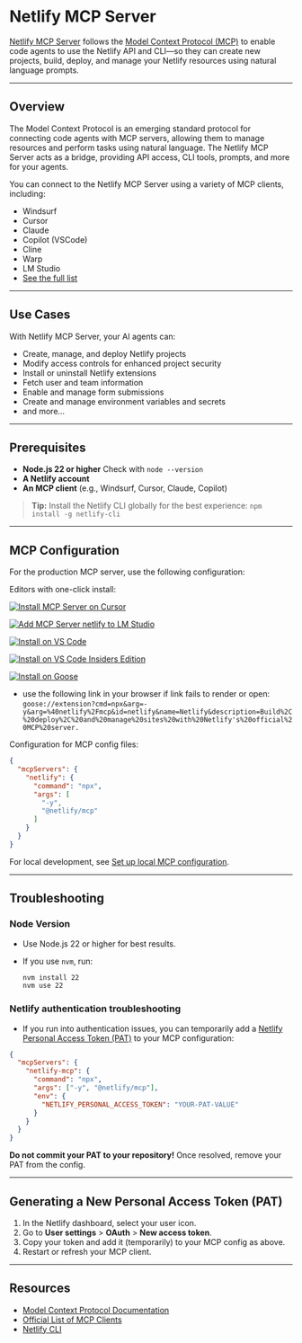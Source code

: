# Netlify MCP Server

[Netlify MCP Server](https://docs.netlify.com/welcome/build-with-ai/netlify-mcp-server/) follows the [Model Context Protocol (MCP)](https://modelcontextprotocol.org) to enable code agents to use the Netlify API and CLI—so they can create new projects, build, deploy, and manage your Netlify resources using natural language prompts.

---

## Overview

The Model Context Protocol is an emerging standard protocol for connecting code agents with MCP servers, allowing them to manage resources and perform tasks using natural language. The Netlify MCP Server acts as a bridge, providing API access, CLI tools, prompts, and more for your agents.

You can connect to the Netlify MCP Server using a variety of MCP clients, including:

* Windsurf
* Cursor
* Claude
* Copilot (VSCode)
* Cline
* Warp
* LM Studio
* [See the full list](https://modelcontextprotocol.org/clients)

---

## Use Cases

With Netlify MCP Server, your AI agents can:

* Create, manage, and deploy Netlify projects
* Modify access controls for enhanced project security
* Install or uninstall Netlify extensions
* Fetch user and team information
* Enable and manage form submissions
* Create and manage environment variables and secrets
* and more...
---

## Prerequisites

* **Node.js 22 or higher**
  Check with `node --version`
* **A Netlify account**
* **An MCP client** (e.g., Windsurf, Cursor, Claude, Copilot)

> **Tip:** Install the Netlify CLI globally for the best experience:
> `npm install -g netlify-cli`

---

## MCP Configuration

For the production MCP server, use the following configuration:

Editors with one-click install:

[![Install MCP Server on Cursor](https://cursor.com/deeplink/mcp-install-dark.svg)](https://cursor.com/install-mcp?name=netlify&config=eyJjb21tYW5kIjoibnB4IC15IEBuZXRsaWZ5L21jcCJ9)

[![Add MCP Server netlify to LM Studio](https://files.lmstudio.ai/deeplink/mcp-install-light.svg)](https://lmstudio.ai/install-mcp?name=netlify&config=eyJjb21tYW5kIjoibnB4IiwiYXJncyI6WyIteSIsIkBuZXRsaWZ5L21jcCJdfQ%3D%3D)

[![Install on VS Code](https://img.shields.io/badge/VS_Code-VS_Code?style=flat-square&label=Install%20Server&color=0098FF)](https://insiders.vscode.dev/redirect/mcp/install?name=netlify&config=%7B%22command%22%3A%22npx%22%2C%22args%22%3A%5B%22-y%22%2C%22%40netlify%2Fmcp%22%5D%7D)

[![Install on VS Code Insiders Edition](https://img.shields.io/badge/VS_Code_Insiders-VS_Code_Insiders?style=flat-square&label=Install%20Server&color=24bfa5)](https://insiders.vscode.dev/redirect/mcp/install?name=netlify&config=%7B%22command%22%3A%22npx%22%2C%22args%22%3A%5B%22-y%22%2C%22%40netlify%2Fmcp%22%5D%7D&quality=insiders)

[![Install on Goose](https://img.shields.io/badge/Install_MCP-Goose-black)](goose://extension?cmd=npx&arg=-y&arg=%40netlify%2Fmcp&id=netlify&name=Netlify&description=Build%2C%20deploy%2C%20and%20manage%20sites%20with%20Netlify's%20official%20MCP%20server.)
- use the following link in your browser if link fails to render or open: `goose://extension?cmd=npx&arg=-y&arg=%40netlify%2Fmcp&id=netlify&name=Netlify&description=Build%2C%20deploy%2C%20and%20manage%20sites%20with%20Netlify's%20official%20MCP%20server.`

Configuration for MCP config files:

```json
{
  "mcpServers": {
    "netlify": {
      "command": "npx",
      "args": [
        "-y",
        "@netlify/mcp"
      ]
    }
  }
}
```

For local development, see [Set up local MCP configuration](CONTRIBUTING.md).

---

## Troubleshooting

### Node Version

* Use Node.js 22 or higher for best results.
* If you use `nvm`, run:

  ```bash
  nvm install 22
  nvm use 22
  ```

### Netlify authentication troubleshooting

* If you run into authentication issues, you can temporarily add a [Netlify Personal Access Token (PAT)](https://app.netlify.com/user/applications#personal-access-tokens) to your MCP configuration:

```json
{
  "mcpServers": {
    "netlify-mcp": {
      "command": "npx",
      "args": ["-y", "@netlify/mcp"],
      "env": {
        "NETLIFY_PERSONAL_ACCESS_TOKEN": "YOUR-PAT-VALUE"
      }
    }
  }
}
```

**Do not commit your PAT to your repository!**
Once resolved, remove your PAT from the config.

---

## Generating a New Personal Access Token (PAT)

1. In the Netlify dashboard, select your user icon.
2. Go to **User settings** > **OAuth** > **New access token**.
3. Copy your token and add it (temporarily) to your MCP config as above.
4. Restart or refresh your MCP client.

---

## Resources

* [Model Context Protocol Documentation](https://modelcontextprotocol.org/docs)
* [Official List of MCP Clients](https://modelcontextprotocol.org/clients)
* [Netlify CLI](https://docs.netlify.com/cli/get-started/)
